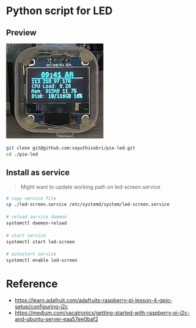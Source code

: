 # Python script for LED 

## Preview

![/opt/led](./preview.jpg)

```bash
git clone git@github.com:sayuthisobri/pie-led.git
cd ./pie-led
```



## Install as service
> Might want to update working path on led-screen.service

```bash
# copy service file
cp ./led-screen.service /etc/systemd/system/led-screen.service

# reload service daemon
systemctl daemon-reload

# start service
systemctl start led-screen

# autostart service
systemctl enable led-screen
```

# Reference

- https://learn.adafruit.com/adafruits-raspberry-pi-lesson-4-gpio-setup/configuring-i2c
- https://medium.com/vacatronics/getting-started-with-raspberry-pi-i2c-and-ubuntu-server-eaa57ee0baf2